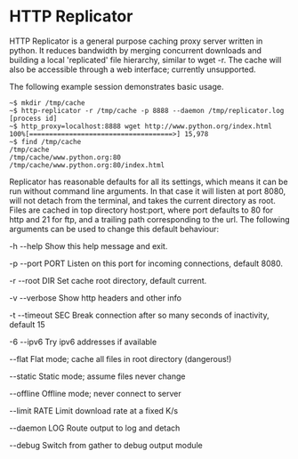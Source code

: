 HTTP Replicator
===============

HTTP Replicator is a general purpose caching proxy server written in python. It
reduces bandwidth by merging concurrent downloads and building a local
'replicated' file hierarchy, similar to wget -r. The cache will also be
accessible through a web interface; currently unsupported.

The following example session demonstrates basic usage.

    ~$ mkdir /tmp/cache
    ~$ http-replicator -r /tmp/cache -p 8888 --daemon /tmp/replicator.log
    [process id]
    ~$ http_proxy=localhost:8888 wget http://www.python.org/index.html
    100%[====================================>] 15,978
    ~$ find /tmp/cache
    /tmp/cache
    /tmp/cache/www.python.org:80
    /tmp/cache/www.python.org:80/index.html

Replicator has reasonable defaults for all its settings, which means it can be
run without command line arguments. In that case it will listen at port 8080,
will not detach from the terminal, and takes the current directory as root.
Files are cached in top directory host:port, where port defaults to 80 for http
and 21 for ftp, and a trailing path corresponding to the url. The following
arguments can be used to change this default behaviour:

  -h --help
   Show this help message and exit.
 
  -p --port PORT
   Listen on this port for incoming connections, default 8080.
 
  -r --root DIR
   Set cache root directory, default current.
 
  -v --verbose
   Show http headers and other info
 
  -t --timeout SEC
   Break connection after so many seconds of inactivity, default 15
 
  -6 --ipv6
   Try ipv6 addresses if available
 
  --flat
   Flat mode; cache all files in root directory (dangerous!)
 
  --static
   Static mode; assume files never change
 
  --offline
   Offline mode; never connect to server
 
  --limit RATE
   Limit download rate at a fixed K/s
 
  --daemon LOG
   Route output to log and detach
 
  --debug
   Switch from gather to debug output module
